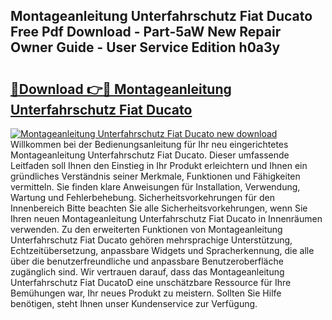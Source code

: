 ## Montageanleitung Unterfahrschutz Fiat Ducato Free Pdf Download - Part-5aW New Repair Owner Guide - User Service Edition h0a3y

# <h2><a href="http://df8cu5.blite.top/?on=Montageanleitung+Unterfahrschutz+Fiat+Ducato">🔗Download 👉🔴 Montageanleitung Unterfahrschutz Fiat Ducato</a></h2>

[![Montageanleitung Unterfahrschutz Fiat Ducato new download](https://i.imgur.com/lujVjoI.png)](http://df8cu5.blite.top/?on=Montageanleitung+Unterfahrschutz+Fiat+Ducato)
Willkommen bei der Bedienungsanleitung für Ihr neu eingerichtetes Montageanleitung Unterfahrschutz Fiat Ducato. Dieser umfassende Leitfaden soll Ihnen den Einstieg in Ihr Produkt erleichtern und Ihnen ein gründliches Verständnis seiner Merkmale, Funktionen und Fähigkeiten vermitteln. Sie finden klare Anweisungen für Installation, Verwendung, Wartung und Fehlerbehebung. Sicherheitsvorkehrungen für den Innenbereich Bitte beachten Sie alle Sicherheitsvorkehrungen, wenn Sie Ihren neuen Montageanleitung Unterfahrschutz Fiat Ducato in Innenräumen verwenden. Zu den erweiterten Funktionen von Montageanleitung Unterfahrschutz Fiat Ducato gehören mehrsprachige Unterstützung, Echtzeitübersetzung, anpassbare Widgets und Spracherkennung, die alle über die benutzerfreundliche und anpassbare Benutzeroberfläche zugänglich sind. Wir vertrauen darauf, dass das Montageanleitung Unterfahrschutz Fiat DucatoD eine unschätzbare Ressource für Ihre Bemühungen war, Ihr neues Produkt zu meistern. Sollten Sie Hilfe benötigen, steht Ihnen unser Kundenservice zur Verfügung.
